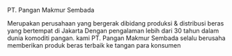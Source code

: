 PT. Pangan
Makmur Sembada
 
Merupakan perusahaan yang bergerak dibidang produksi & distribusi beras yang bertempat di Jakarta Dengan pengalaman lebih dari 30 tahun dalam dunia komoditi pangan. kami PT. Pangan Makmur Sembada selalu berusaha memberikan produk beras terbaik ke tangan para konsumen
